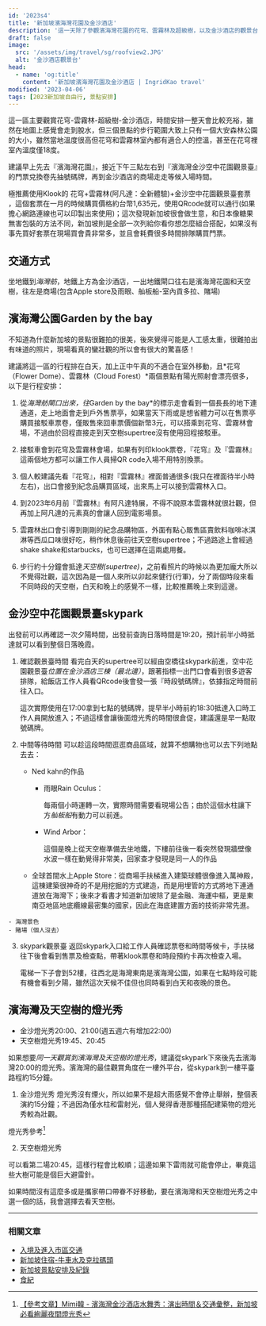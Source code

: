 ```yaml
---
id: '2023s4'
title: '新加坡濱海灣花園及金沙酒店'
description: '這一天除了參觀濱海灣花園的花穹、雲霧林及超級樹，以及金沙酒店的觀景台和夜景。'
draft: false
image:
  src: '/assets/img/travel/sg/roofview2.JPG'
  alt: '金沙酒店觀景台'
head:
  - name: 'og:title'
    content: '新加坡濱海灣花園及金沙酒店 | IngridKao travel'
modified: '2023-04-06'
tags: [2023新加坡自由行, 景點安排]
---
```


這一區主要觀賞花穹-雲霧林-超級樹-金沙酒店，時間安排一整天會比較充裕，雖然在地圖上感覺會走到脫水，但三個景點的步行範圍大致上只有一個大安森林公園的大小，雖然當地溫度很高但花穹和雲霧林室內都有適合人的控溫，甚至在花穹裡室內溫度僅18度。

建議早上先去『濱海灣花園』，接近下午三點左右到『濱海灣金沙空中花園觀景臺』的門票兌換卷先抽號碼牌，再到金沙酒店的商場走走等候入場時間。

<div class="img-vertical">
  	<images :path="/img/travel/sg/roofTicket1.JPG" :alt="'門票兌換卷先抽號碼牌'"></images>
</div>

極推薦使用Klook的
<links href="https://tinyurl.com/2a2y7fjs">花穹+雲霧林(阿凡達：全新體驗)+金沙空中花園觀景臺套票</links>
，這個套票在一月的時候購買價格約台幣1,635元，使用QRcode就可以通行(如果擔心網路連線也可以印製出來使用)；這次發現新加坡很會做生意，和日本像糖果無害包裝的方法不同，新加坡則是全部一次列給你看你想怎麼組合搭配，如果沒有事先買好套票在現場買會貴非常多，並且會耗費很多時間排隊購買門票。

<div class="img-horizontal">
  	<images :path="/img/travel/sg/roofview1.JPG" :alt="'金沙空中花園觀景臺'"></images>
</div>


## 交通方式
坐地鐵到*海灣舫*，地鐵上方為金沙酒店，一出地鐵閘口往右是濱海灣花園和天空樹，往左是商場(包含Apple store及雨眼、舢板船-室內貢多拉、賭場)



## 濱海灣公園Garden by the bay
  不知道為什麼新加坡的景點很難拍的很美，後來覺得可能是人工感太重，很難拍出有味道的照片，現場看真的蠻壯觀的所以會有很大的驚喜感！
  
  建議將這一區的行程排在白天，加上正中午真的不適合在室外移動，且*花穹（Flower Dome）、雲霧林（Cloud Forest）*兩個景點有陽光照射會漂亮很多，以下是行程安排：
  
  1. 從*海灣舫閘口出來，往*Garden by the bay*的標示走會看到一個長長的地下連通道，走上地面會走到戶外售票亭，如果當天下雨或是想省體力可以在售票亭購買接駁車票卷，僅販售來回車票價個新幣3元，可以搭乘到花穹、雲霧林會場，不過由於回程直接走到天空樹supertree沒有使用回程接駁車。

  2. 接駁車會到花穹及雲霧林會場，如果有列印klook票卷，『花穹』及『雲霧林』這兩個地方都可以讓工作人員掃QR code入場不用特別換票。

  3. 個人較建議先看『花穹』，相對『雲霧林』裡面普通很多(我只在裡面待半小時左右)，出口會接到紀念品購買區域，出來馬上可以接到雲霧林入口。

  4. 到2023年6月前『雲霧林』有阿凡達特展，不得不說原本雲霧林就很壯觀，但再加上阿凡達的元素真的會讓人回到電影場景。

<div class="img-vertical">
	<images :path="/img/travel/sg/CloudForest2.JPG" :alt="'雲霧林阿凡達特展'"></images>
</div>

  5. 雲霧林出口會引導到剛剛的紀念品購物區，外面有點心販售區賣飲料咖啡冰淇淋等西瓜口味很好吃，稍作休息後前往天空樹supertree；不過路途上會經過shake shake和starbucks，也可已選擇在這兩處用餐。

  6. 步行約十分鐘會抵達*天空樹(supertree)*，之前看照片的時候以為更加龐大所以不覺得壯觀，這次因為是一個人來所以卯起來健行(行軍)，分了兩個時段來看不同時段的天空樹，白天和晚上的感覺不一樣，比較推薦晚上來到這邊。

<div class="img-vertical">
  	<images :path="/img/travel/sg/CloudForest1.JPG" :alt="'雲霧林門口'"></images>
  	<images :path="/img/travel/sg/CloudForest3.JPG" :alt="'雲霧林阿凡達特展'"></images>
</div>

## 金沙空中花園觀景臺skypark
出發前可以再確認一次夕陽時間，出發前查詢日落時間是19:20，預計前半小時抵達就可以看到整個日落晚霞。
1. 確認觀景臺時間
	看完白天的supertree可以經由空橋往skypark前進，空中花園觀景臺*位置在金沙酒店三棟（最北邊）*，跟著指標一出門口會看到很多遊客排隊，給飯店工作人員看QRcode後會發一張『時段號碼牌』，依據指定時間前往入口。
	
	這次實際使用在17:00拿到七點的號碼牌，提早半小時前約18:30抵達入口時工作人員開放進入；不過這樣會讓後面燈光秀的時間很倉促，建議還是早一點取號碼牌。

2. 中間等待時間
	可以趁這段時間逛逛商品區域，就算不想購物也可以去下列地點去去：
	
	- <links href="https://nedkahn.com">Ned kahn的作品</links>
		- <links href="https://nedkahn.com/portfolio/rain-oculus">雨眼Rain Oculus</links>：

			每兩個小時運轉一次，實際時間需要看現場公告；由於這個水柱讓下方*舢板船*有動力可以前進。
			
		- <links href="https://nedkahn.com/portfolio/wind-arbor">Wind Arbor</links>：
			
			這個是晚上從天空樹準備去坐地鐵，下樓前往後一看突然發現牆壁像水波一樣在動覺得非常美，回家查才發現是同一人的作品
			
	- 全球首間水上Apple Store：從商場手扶梯進入建築球體很像進入萬神殿，這棟建築很神奇的不是用挖掘的方式建造，而是用埋管的方式將地下連通道放在海灣下；後來才看書才知道新加坡除了是金融、海運中樞，更是東南亞地區地底纜線最密集的國家，因此在海底建置方面的技術非常先進。

<div class="img-vertical">
	<images :path="/img/travel/sg/appleStore.JPG" :alt="'水上Apple Store'"></images>
</div>

	- 海灣景色
	- 賭場（個人沒去）

3. skypark觀景臺
	返回skypark入口給工作人員確認票卷和時間等候卡，手扶梯往下後會看到售票及檢查點，帶著klook票卷和時段預約卡再次檢查入場。
	
	電梯一下子會到52樓，往西北是海灣東南是濱海灣公園，如果在七點時段可能有機會看到夕陽，雖然這次天候不佳但也同時看到白天和夜晚的景色。

<div class="img-horizontal">
	<images :path="/img/travel/sg/roofTicket2.JPG" :alt="'正式的門票'"></images>
	<images :path="/img/travel/sg/roofview1.JPG" :alt="'七點的天色景觀'"></images>
	<images :path="/img/travel/sg/roofview2.JPG" :alt="'觀景台往東看'"></images>
</div>

## 濱海灣及天空樹的燈光秀
- 金沙燈光秀20:00、21:00(週五週六有增加22:00)
- 天空樹燈光秀19:45、20:45

<div class="img-vertical">
	<images :path="/img/travel/sg/roofview4.jpeg" :alt="'夜晚的天空樹'"></images>
</div>

如果想要*同一天觀賞到濱海灣及天空樹的燈光秀*，建議從skypark下來後先去濱海灣20:00的燈光秀。濱海灣的最佳觀賞角度在一樓外平台，從skypark到一樓平臺路程約15分鐘。
    
1. 金沙燈光秀
燈光秀沒有煙火，所以如果不是超大雨感覺不會停止舉辦，整個表演約15分鐘；不過因為僅水柱和雷射光，個人覺得香港那種搭配建築物的燈光秀較為壯觀。

燈光秀參考[^1]

2. 天空樹燈光秀
    
可以看第二場20:45，這樣行程會比較順；這邊如果下雷雨就可能會停止，畢竟這些大樹可能是個巨大避雷針。
    
如果時間沒有這麼多或是攜家帶口帶眷不好移動，要在濱海灣和天空樹燈光秀之中選一個的話，我會選擇去看天空樹。



---------------------------------------
### 相關文章

- [入境及進入市區交通](/travel/singapore_preparation)
- [新加坡住宿-牛車水及克拉碼頭](/travel/singapore_hotel)
- [新加坡景點安排及紀錄](/travel/singapore_spot)
- [食紀](/travel/singapore_food)


[^1]: <a target="_blank" rel="noreferrer noopenner" class="text-xs" href="https://mimihan.tw/sands-water-dance/">【參考文章】Mimi韓 - 濱海灣金沙酒店水舞秀：演出時間＆交通彙整，新加坡必看絢麗夜間燈光秀</a>

